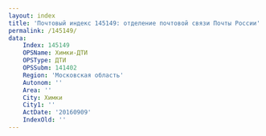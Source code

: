 ```yaml
---
layout: index
title: 'Почтовый индекс 145149: отделение почтовой связи Почты России'
permalink: /145149/
data:
    Index: 145149
    OPSName: Химки-ДТИ
    OPSType: ДТИ
    OPSSubm: 141402
    Region: 'Московская область'
    Autonom: ''
    Area: ''
    City: Химки
    City1: ''
    ActDate: '20160909'
    IndexOld: ''
---
```

